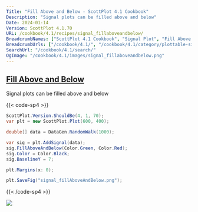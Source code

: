```yaml
---
Title: "Fill Above and Below - ScottPlot 4.1 Cookbook"
Description: "Signal plots can be filled above and below"
Date: 2024-01-14
Version: ScottPlot 4.1.70
URL: /cookbook/4.1/recipes/signal_fillaboveandbelow/
BreadcrumbNames: ["ScottPlot 4.1 Cookbook", "Signal Plot", "Fill Above and Below"]
BreadcrumbUrls: ["/cookbook/4.1/", "/cookbook/4.1/category/plottable-signal-plot", "/cookbook/4.1/recipes/signal_fillaboveandbelow/"]
SearchUrl: "/cookbook/4.1/search/"
OgImage: "/cookbook/4.1/images/signal_fillaboveandbelow.png"
---
```


<h2><a id='fill-above-and-below' href='/cookbook/4.1/recipes/signal_fillaboveandbelow/'>Fill Above and Below</a></h2>

Signal plots can be filled above and below

{{< code-sp4 >}}

```cs
ScottPlot.Version.ShouldBe(4, 1, 70);
var plt = new ScottPlot.Plot(600, 400);

double[] data = DataGen.RandomWalk(1000);

var sig = plt.AddSignal(data);
sig.FillAboveAndBelow(Color.Green, Color.Red);
sig.Color = Color.Black;
sig.BaselineY = 7;

plt.Margins(x: 0);

plt.SaveFig("signal_fillAboveAndBelow.png");
```

{{< /code-sp4 >}}

<img src='../../images/signal_fillaboveandbelow.png' class='d-block mx-auto my-5' />


